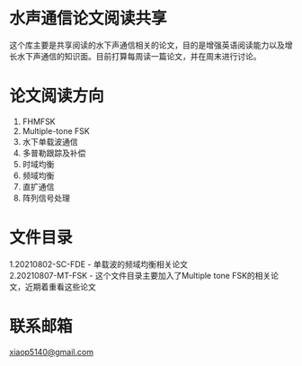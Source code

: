 # 水声通信论文阅读共享
这个库主要是共享阅读的水下声通信相关的论文，目的是增强英语阅读能力以及增长水下声通信的知识面。目前打算每周读一篇论文，并在周末进行讨论。

# 论文阅读方向
1. FHMFSK
2. Multiple-tone FSK
3. 水下单载波通信
4. 多普勒跟踪及补偿
5. 时域均衡
6. 频域均衡
7. 直扩通信
8. 阵列信号处理

# 文件目录
1.20210802-SC-FDE - 单载波的频域均衡相关论文 \
2.20210807-MT-FSK - 这个文件目录主要加入了Multiple tone FSK的相关论文，近期着重看这些论文

# 联系邮箱
xiaop5140@gmail.com
